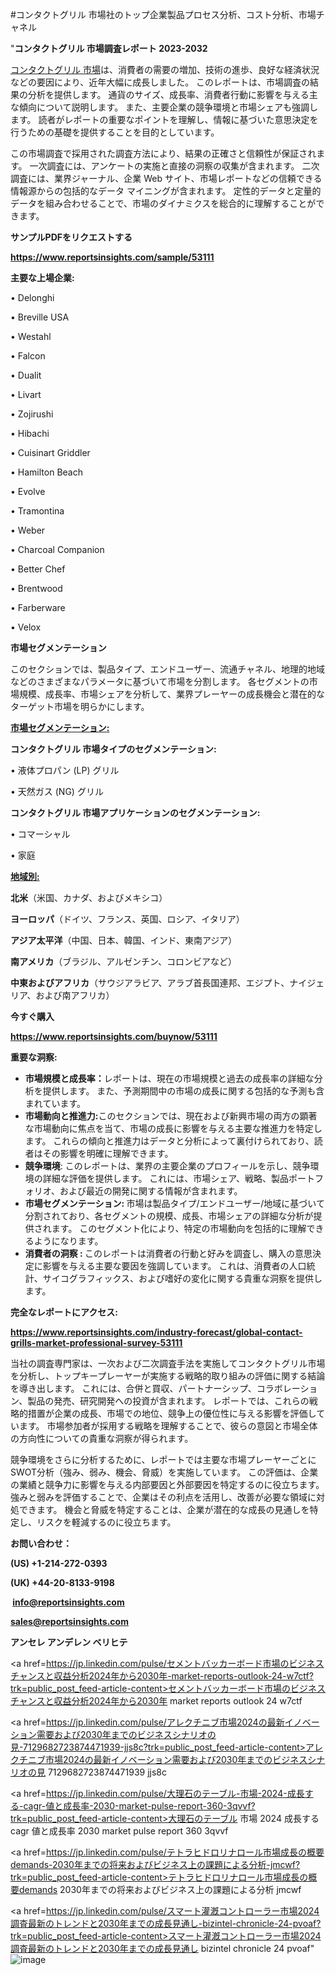 #コンタクトグリル 市場社のトップ企業製品プロセス分析、コスト分析、市場チャネル

"<strong>コンタクトグリル 市場調査レポート 2023-2032</strong>

<a href=https://www.reportsinsights.com/sample/53111>コンタクトグリル 市場</a>は、消費者の需要の増加、技術の進歩、良好な経済状況などの要因により、近年大幅に成長しました。 このレポートは、市場調査の結果の分析を提供します。 通貨のサイズ、成長率、消費者行動に影響を与える主な傾向について説明します。 また、主要企業の競争環境と市場シェアも強調します。 読者がレポートの重要なポイントを理解し、情報に基づいた意思決定を行うための基礎を提供することを目的としています。

この市場調査で採用された調査方法により、結果の正確さと信頼性が保証されます。 一次調査には、アンケートの実施と直接の洞察の収集が含まれます。 二次調査には、業界ジャーナル、企業 Web サイト、市場レポートなどの信頼できる情報源からの包括的なデータ マイニングが含まれます。 定性的データと定量的データを組み合わせることで、市場のダイナミクスを総合的に理解することができます。

<strong><b>サンプルPDFをリクエストする</b></strong>

<a href=https://www.reportsinsights.com/sample/53111><strong><u>https://www.reportsinsights.com/sample/53111</u></strong></a>

<strong>主要な上場企業:</strong>

• Delonghi

• Breville USA

• Westahl

• Falcon

• Dualit

• Livart

• Zojirushi

• Hibachi

• Cuisinart Griddler

• Hamilton Beach

• Evolve

• Tramontina

• Weber

• Charcoal Companion

• Better Chef

• Brentwood

• Farberware

• Velox

<strong>市場セグメンテーション</strong>

このセクションでは、製品タイプ、エンドユーザー、流通チャネル、地理的地域などのさまざまなパラメータに基づいて市場を分割します。 各セグメントの市場規模、成長率、市場シェアを分析して、業界プレーヤーの成長機会と潜在的なターゲット市場を明らかにします。

<strong><u>市場セグメンテーション</u></strong><strong><u>:</u></strong>

<strong>コンタクトグリル 市場タイプのセグメンテーション:</strong>

• 液体プロパン (LP) グリル

• 天然ガス (NG) グリル

<strong>コンタクトグリル 市場アプリケーションのセグメンテーション:</strong>

• コマーシャル

• 家庭

<strong><u>地域別</u></strong><strong><u>:</u></strong>

<strong>北米</strong>（米国、カナダ、およびメキシコ）

<strong>ヨーロッパ</strong>（ドイツ、フランス、英国、ロシア、イタリア）

<strong>アジア太平洋</strong>（中国、日本、韓国、インド、東南アジア）

<strong>南アメリカ</strong>（ブラジル、アルゼンチン、コロンビアなど）

<strong>中東およびアフリカ</strong>（サウジアラビア、アラブ首長国連邦、エジプト、ナイジェリア、および南アフリカ）

<strong>今すぐ購入</strong>

<a href=https://www.reportsinsights.com/buynow/53111><strong><u>https://www.reportsinsights.com/buynow/53111</u></strong></a>

<strong>重要な洞察:</strong>
<ul>
  <li><strong>市場規模と成長率：</strong>レポートは、現在の市場規模と過去の成長率の詳細な分析を提供します。 また、予測期間中の市場の成長に関する包括的な予測も含まれています。</li>
  <li><strong>市場動向と推進力:</strong>このセクションでは、現在および新興市場の両方の顕著な市場動向に焦点を当て、市場の成長に影響を与える主要な推進力を特定します。 これらの傾向と推進力はデータと分析によって裏付けられており、読者はその影響を明確に理解できます。</li>
  <li><strong>競争環境</strong>: このレポートは、業界の主要企業のプロフィールを示し、競争環境の詳細な評価を提供します。 これには、市場シェア、戦略、製品ポートフォリオ、および最近の開発に関する情報が含まれます。</li>
  <li><strong>市場セグメンテーション: </strong>市場は製品タイプ/エンドユーザー/地域に基づいて分割されており、各セグメントの規模、成長、市場シェアの詳細な分析が提供されます。 このセグメント化により、特定の市場動向を包括的に理解できるようになります。</li>
  <li><strong>消費者の洞察 : </strong>このレポートは消費者の行動と好みを調査し、購入の意思決定に影響を与える主要な要因を強調しています。 これは、消費者の人口統計、サイコグラフィックス、および嗜好の変化に関する貴重な洞察を提供します。</li>
</ul>
<strong>完全なレポートにアクセス:</strong>

<a href=https://www.reportsinsights.com/industry-forecast/global-contact-grills-market-professional-survey-53111><strong><u><b>https://www.reportsinsights.com/industry-forecast/global-contact-grills-market-professional-survey-53111</b></u></strong></a>

当社の調査専門家は、一次および二次調査手法を実施してコンタクトグリル市場を分析し、トップキープレーヤーが実施する戦略的取り組みの評価に関する結論を導き出します。 これには、合併と買収、パートナーシップ、コラボレーション、製品の発売、研究開発への投資が含まれます。 レポートでは、これらの戦略的措置が企業の成長、市場での地位、競争上の優位性に与える影響を評価しています。 市場参加者が採用する戦略を理解することで、彼らの意図と市場全体の方向性についての貴重な洞察が得られます。

競争環境をさらに分析するために、レポートでは主要な市場プレーヤーごとにSWOT分析（強み、弱み、機会、脅威）を実施しています。 この評価は、企業の業績と競争力に影響を与える内部要因と外部要因を特定するのに役立ちます。 強みと弱みを評価することで、企業はその利点を活用し、改善が必要な領域に対処できます。 機会と脅威を特定することは、企業が潜在的な成長の見通しを特定し、リスクを軽減するのに役立ちます。

<strong>お問い合わせ：</strong>

<strong>(US) +1-214-272-0393</strong>

<strong>(UK) +44-20-8133-9198</strong>

<strong> </strong><a href=info@reportsinsights.com><strong><u>info@reportsinsights.com</u></strong></a>

<a href=sales@reportsinsights.com><strong><u>sales@reportsinsights.com</u></strong></a>

<strong>アンセレ アンデレン ベリヒテ</strong>

<a href=https://jp.linkedin.com/pulse/セメントバッカーボード市場のビジネスチャンスと収益分析2024年から2030年-market-reports-outlook-24-w7ctf?trk=public_post_feed-article-content>セメントバッカーボード市場のビジネスチャンスと収益分析2024年から2030年 market reports outlook 24 w7ctf</a>

<a href=https://jp.linkedin.com/pulse/アレクチニブ市場2024の最新イノベーション需要および2030年までのビジネスシナリオの見-7129682723874471939-jjs8c?trk=public_post_feed-article-content>アレクチニブ市場2024の最新イノベーション需要および2030年までのビジネスシナリオの見 7129682723874471939 jjs8c</a>

<a href=https://jp.linkedin.com/pulse/大理石のテーブル-市場-2024-成長する-cagr-値と成長率-2030-market-pulse-report-360-3qvvf?trk=public_post_feed-article-content>大理石のテーブル 市場 2024 成長する cagr 値と成長率 2030 market pulse report 360 3qvvf</a>

<a href=https://jp.linkedin.com/pulse/テトラヒドロリナロール市場成長の概要demands-2030年までの将来およびビジネス上の課題による分析-jmcwf?trk=public_post_feed-article-content>テトラヒドロリナロール市場成長の概要demands 2030年までの将来およびビジネス上の課題による分析 jmcwf</a>

<a href=https://jp.linkedin.com/pulse/スマート灌漑コントローラー市場2024調査最新のトレンドと2030年までの成長見通し-bizintel-chronicle-24-pvoaf?trk=public_post_feed-article-content>スマート灌漑コントローラー市場2024調査最新のトレンドと2030年までの成長見通し bizintel chronicle 24 pvoaf</a>"
![image](https://github.com/aakesh123242/RIMarket/assets/158431203/fc463b43-0580-4e47-a191-8b64151c38d1)
